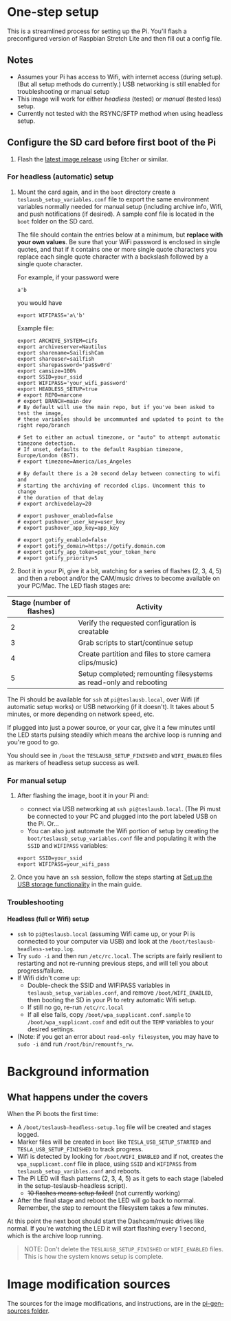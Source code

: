 # One-step setup

This is a streamlined process for setting up the Pi. You'll flash a preconfigured version of Raspbian Stretch Lite and then fill out a config file. 

## Notes 

* Assumes your Pi has access to Wifi, with internet access (during setup). (But all setup methods do currently.) USB networking is still enabled for troubleshooting or manual setup
* This image will work for either _headless_ (tested) or _manual_ (tested less) setup.
* Currently not tested with the RSYNC/SFTP method when using headless setup. 

## Configure the SD card before first boot of the Pi

1. Flash the [latest image release](https://github.com/marcone/teslausb/releases) using Etcher or similar. 

### For headless (automatic) setup

1. Mount the card again, and in the `boot` directory create a `teslausb_setup_variables.conf` file to export the same environment variables normally needed for manual setup (including archive info, Wifi, and push notifications (if desired). 
A sample conf file is located in the `boot` folder on the SD card. 

    The file should contain the entries below at a minimum, but **replace with your own values**. Be sure that your WiFi password is enclosed in single quotes, and that if it contains one or more single quote characters you replace each single quote character with a backslash followed by a single quote character.

    For example, if your password were
    ```
    a'b
    ```
    you would have

    ```
    export WIFIPASS='a\'b'
    ```

    Example file:

    ```
    export ARCHIVE_SYSTEM=cifs
    export archiveserver=Nautilus
    export sharename=SailfishCam
    export shareuser=sailfish
    export sharepassword='pa$$w0rd'
    export camsize=100%
    export SSID=your_ssid
    export WIFIPASS='your_wifi_password'
    export HEADLESS_SETUP=true
    # export REPO=marcone
    # export BRANCH=main-dev
    # By default will use the main repo, but if you've been asked to test the image, 
    # these variables should be uncommunted and updated to point to the right repo/branch 

    # Set to either an actual timezone, or "auto" to attempt automatic timezone detection.
    # If unset, defaults to the default Raspbian timezone, Europe/London (BST).
    # export timezone=America/Los_Angeles

    # By default there is a 20 second delay between connecting to wifi and
    # starting the archiving of recorded clips. Uncomment this to change
    # the duration of that delay
    # export archivedelay=20

    # export pushover_enabled=false
    # export pushover_user_key=user_key
    # export pushover_app_key=app_key

    # export gotify_enabled=false
    # export gotify_domain=https://gotify.domain.com
    # export gotify_app_token=put_your_token_here
    # export gotify_priority=5
    ```

1. Boot it in your Pi, give it a bit, watching for a series of flashes (2, 3, 4, 5) and then a reboot and/or the CAM/music drives to become available on your PC/Mac. The LED flash stages are:

| Stage (number of flashes)  |  Activity |
|---|---|
| 2 | Verify the requested configuration is creatable |
| 3 | Grab scripts to start/continue setup |
| 4 | Create partition and files to store camera clips/music) |
| 5 | Setup completed; remounting filesystems as read-only and rebooting |

The Pi should be available for `ssh` at `pi@teslausb.local`, over Wifi (if automatic setup works) or USB networking (if it doesn't). It takes about 5 minutes, or more depending on network speed, etc. 

If plugged into just a power source, or your car, give it a few minutes until the LED starts pulsing steadily which means the archive loop is running and you're good to go. 

You should see in `/boot` the `TESLAUSB_SETUP_FINISHED` and `WIFI_ENABLED` files as markers of headless setup success as well.

### For manual setup

1. After flashing the image, boot it in your Pi and:
    *  connect via USB networking at `ssh pi@teslausb.local`. (The Pi must be connected to your PC and plugged into the port labeled USB on the Pi. Or...
    * You can also just automate the Wifi portion of setup by creating the `boot/teslausb_setup_variables.conf` file and populating it with the `SSID` and `WIFIPASS` variables:
    ```
    export SSID=your_ssid
    export WIFIPASS=your_wifi_pass
    ```

1. Once you have an `ssh` session, follow the steps starting at [Set up the USB storage functionality](https://github.com/marcone/teslausb#set-up-the-usb-storage-functionality) in the main guide. 

### Troubleshooting

#### Headless (full or Wifi) setup 
* `ssh` to `pi@teslausb.local` (assuming Wifi came up, or your Pi is connected to your computer via USB) and look at the `/boot/teslausb-headless-setup.log`. 
* Try `sudo -i` and then run `/etc/rc.local`. The scripts are  fairly resilient to restarting and not re-running previous steps, and will tell you about progress/failure.
* If Wifi didn't come up:
    * Double-check the SSID and WIFIPASS variables in `teslausb_setup_variables.conf`, and remove `/boot/WIFI_ENABLED`, then booting the SD in your Pi to retry automatic Wifi setup. 
  * If still no go, re-run `/etc/rc.local`
  * If all else fails, copy `/boot/wpa_supplicant.conf.sample` to `/boot/wpa_supplicant.conf` and edit out the `TEMP` variables to your desired settings. 
* (Note: if you get an error about `read-only filesystem`, you may have to `sudo -i` and run `/root/bin/remountfs_rw`.


# Background information
## What happens under the covers

When the Pi boots the first time: 
* A `/boot/teslausb-headless-setup.log` file will be created and stages logged. 
* Marker files will be created in `boot` like `TESLA_USB_SETUP_STARTED` and `TESLA_USB_SETUP_FINISHED` to track progress. 
* Wifi is detected by looking for `/boot/WIFI_ENABLED` and if not, creates the `wpa_supplicant.conf` file in place, using `SSID` and `WIFIPASS` from `teslausb_setup_varibles.conf` and reboots. 
* The Pi LED will flash patterns (2, 3, 4, 5) as it gets to each stage (labeled in the setup-teslausb-headless script). 
  * ~~10 flashes means setup failed!~~ (not currently working)
* After the final stage and reboot the LED will go back to normal. Remember, the step to remount the filesystem takes a few minutes.

At this point the next boot should start the Dashcam/music drives like normal. If you're watching the LED it will start flashing every 1 second, which is the archive loop running. 

> NOTE: Don't delete the `TESLAUSB_SETUP_FINISHED` or `WIFI_ENABLED` files. This is how the system knows setup is complete. 

# Image modification sources

The sources for the image modifications, and instructions, are in the [pi-gen-sources folder](https://github.com/marcone/teslausb/tree/main-dev/pi-gen-sources). 
